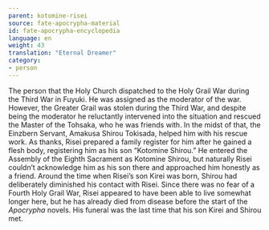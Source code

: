 ```yaml
---
parent: kotomine-risei
source: fate-apocrypha-material
id: fate-apocrypha-encyclopedia
language: en
weight: 43
translation: "Eternal Dreamer"
category:
- person
---
```


The person that the Holy Church dispatched to the Holy Grail War during the Third War in Fuyuki. He was assigned as the moderator of the war. However, the Greater Grail was stolen during the Third War, and despite being the moderator he reluctantly intervened into the situation and rescued the Master of the Tohsaka, who he was friends with. In the midst of that, the Einzbern Servant, Amakusa Shirou Tokisada, helped him with his rescue work.
As thanks, Risei prepared a family register for him after he gained a flesh body, registering him as his son “Kotomine Shirou.”
He entered the Assembly of the Eighth Sacrament as Kotomine Shirou, but naturally Risei couldn’t acknowledge him as his son there and approached him honestly as a friend. Around the time when Risei’s son Kirei was born, Shirou had deliberately diminished his contact with Risei.
Since there was no fear of a Fourth Holy Grail War, Risei appeared to have been able to live somewhat longer here, but he has already died from disease before the start of the *Apocrypha* novels. His funeral was the last time that his son Kirei and Shirou met.
